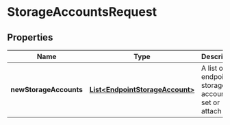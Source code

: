 
# StorageAccountsRequest

## Properties
Name | Type | Description | Notes
------------ | ------------- | ------------- | -------------
**newStorageAccounts** | [**List&lt;EndpointStorageAccount&gt;**](EndpointStorageAccount.md) | A list of endpoint storage accounts to set or attach | 



